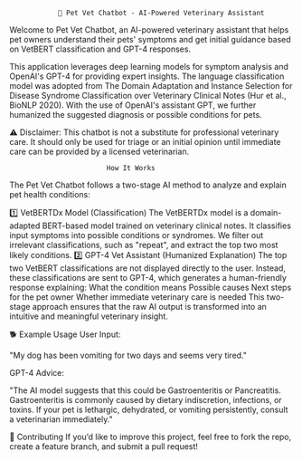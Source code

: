 

                🐾 Pet Vet Chatbot - AI-Powered Veterinary Assistant
Welcome to Pet Vet Chatbot, an AI-powered veterinary assistant that helps pet owners understand their pets' symptoms and get initial guidance based on VetBERT classification and GPT-4 responses.

This application leverages deep learning models for symptom analysis and OpenAI's GPT-4 for providing expert insights. The language classification model was adopted from The Domain Adaptation and Instance Selection for Disease Syndrome Classification over Veterinary Clinical Notes (Hur et al., BioNLP 2020). With the use of OpenAI's assistant GPT, we further humanized the suggested diagnosis or possible conditions for pets.

⚠️ Disclaimer: This chatbot is not a substitute for professional veterinary care. It should only be used for triage or an initial opinion until immediate care can be provided by a licensed veterinarian.

                            How It Works
The Pet Vet Chatbot follows a two-stage AI method to analyze and explain pet health conditions:

1️⃣ VetBERTDx Model (Classification)
The VetBERTDx model is a domain-adapted BERT-based model trained on veterinary clinical notes.
It classifies input symptoms into possible conditions or syndromes.
We filter out irrelevant classifications, such as "repeat", and extract the top two most likely conditions.
2️⃣ GPT-4 Vet Assistant (Humanized Explanation)
The top two VetBERT classifications are not displayed directly to the user.
Instead, these classifications are sent to GPT-4, which generates a human-friendly response explaining:
What the condition means
Possible causes
Next steps for the pet owner
Whether immediate veterinary care is needed
This two-stage approach ensures that the raw AI output is transformed into an intuitive and meaningful veterinary insight.

🐕 Example Usage
User Input:

"My dog has been vomiting for two days and seems very tired."

GPT-4 Advice:

"The AI model suggests that this could be Gastroenteritis or Pancreatitis. Gastroenteritis is commonly caused by dietary indiscretion, infections, or toxins. If your pet is lethargic, dehydrated, or vomiting persistently, consult a veterinarian immediately."

🤝 Contributing
If you’d like to improve this project, feel free to fork the repo, create a feature branch, and submit a pull request!

